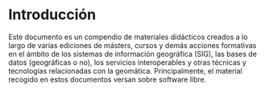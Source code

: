 # Introducción

Este documento es un compendio de materiales didácticos creados a lo largo de varias ediciones de másters, cursos y demás acciones formativas en el ámbito de los sistemas de información geográfica (SIG), las bases de datos (geográficas o no), los servicios interoperables y otras técnicas y tecnologías relacionadas con la geomática. Principalmente, el material recogido en estos documentos versan sobre software libre.

